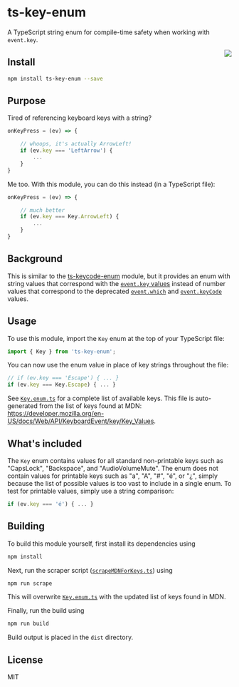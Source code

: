# ts-key-enum
A TypeScript string enum for compile-time safety when working with `event.key`.

<img align="right" src="https://raw.githubusercontent.com/nfriend/ts-key-enum/master/logo.jpg" />

## Install

```bash
npm install ts-key-enum --save
```

## Purpose

Tired of referencing keyboard keys with a string?

```JavaScript
onKeyPress = (ev) => {

    // whoops, it's actually ArrowLeft!
    if (ev.key === 'LeftArrow') {
        ...
    }
}
```

Me too.  With this module, you can do this instead (in a TypeScript file):

```JavaScript
onKeyPress = (ev) => {

    // much better
    if (ev.key === Key.ArrowLeft) {
        ...
    }
}
```

## Background

This is similar to the [ts-keycode-enum](https://github.com/nfriend/ts-keycode-enum) module, but it provides an enum with string values that correspond with the [`event.key` values](https://developer.mozilla.org/en-US/docs/Web/API/KeyboardEvent/key/Key_Values) instead of number values that correspond to the deprecated [`event.which`](https://developer.mozilla.org/en-US/docs/Web/API/KeyboardEvent/which) and [`event.keyCode`](https://developer.mozilla.org/en-US/docs/Web/API/KeyboardEvent/keyCode) values.

## Usage

To use this module, import the `Key` enum at the top of your TypeScript file:

```JavaScript
import { Key } from 'ts-key-enum';
```

You can now use the enum value in place of key strings throughout the file:

```JavaScript
// if (ev.key === 'Escape') { ... }
if (ev.key === Key.Escape) { ... }
```

See [`Key.enum.ts`](./Key.enum.ts) for a complete list of available keys.  This file is auto-generated from the list of keys found at MDN: https://developer.mozilla.org/en-US/docs/Web/API/KeyboardEvent/key/Key_Values.

## What's included

The `Key` enum contains values for all standard non-printable keys such as "CapsLock", "Backspace", and "AudioVolumeMute".  The enum does not contain values for printable keys such as "a", "A", "#", "é", or "¿", simply because the list of possible values is too vast to include in a single enum.  To test for printable values, simply use a string comparison:

```JavaScript
if (ev.key === 'é') { ... }
```

## Building

To build this module yourself, first install its dependencies using

```bash
npm install
```

Next, run the scraper script ([`scrapeMDNForKeys.ts`](./scrapeMDNForKeys.ts)) using

```bash
npm run scrape
```

This will overwrite [`Key.enum.ts`](./Key.enum.ts) with the updated list of keys found in MDN.

Finally, run the build using

```bash
npm run build
```

Build output is placed in the `dist` directory.

## License

MIT